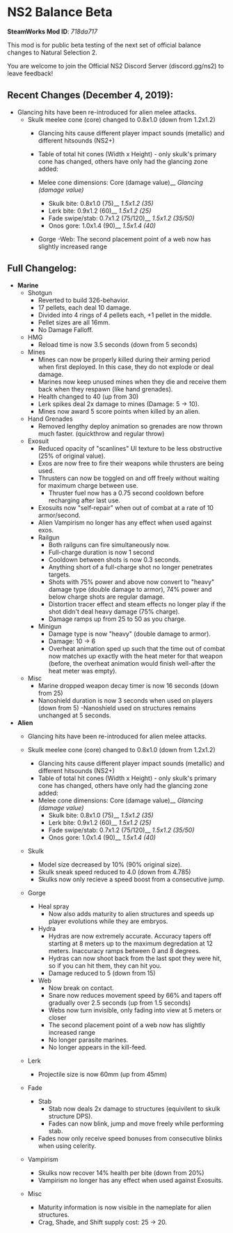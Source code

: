 # NS2 Balance Beta
**SteamWorks Mod ID**: *718da717*

This mod is for public beta testing of the next set of official balance changes to Natural Selection 2.

You are welcome to join the Official NS2 Discord Server (discord.gg/ns2) to leave feedback!


## **Recent Changes (December 4, 2019):**
- Glancing hits have been re-introduced for alien melee attacks. 
  - Skulk meelee cone (core) changed to 0.8x1.0 (down from 1.2x1.2)
    - Glancing hits cause different player impact sounds (metallic) and different hitsounds (NS2+) 
    - Table of total hit cones (Width x Height) - only skulk's primary cone has changed, others have only 
       had the glancing zone added:
     - Melee cone dimensions:  Core (damage value)__ *Glancing (damage value)*
          - Skulk bite:      0.8x1.0 (75)__ *1.5x1.2 (35)*
          - Lerk bite:       0.9x1.2 (60)__ *1.5x1.2 (25)*
          - Fade swipe/stab: 0.7x1.2 (75/120)__ *1.5x1.2 (35/50)*
          - Onos gore:       1.0x1.4 (90)__ *1.5x1.4 (40)*
                          
     - Gorge
       -Web: The second placement point of a web now has slightly increased range




## Full Changelog:
- **Marine**
    - Shotgun
      - Reverted to build 326-behavior.
       - 17 pellets, each deal 10 damage.
       - Divided into 4 rings of 4 pellets each, +1 pellet in the middle.
       - Pellet sizes are all 16mm.
       - No Damage Falloff.
    - HMG
        - Reload time is now 3.5 seconds (down from 5 seconds)
    - Mines
        - Mines can now be properly killed during their arming period when first deployed. In this case, they do not explode or deal               damage.
        - Marines now keep unused mines when they die and receive them back when they respawn (like hand grenades).
        - Health changed to 40 (up from 30)
        - Lerk spikes deal 2x damage to mines (Damage: 5 -> 10).
        - Mines now award 5 score points when killed by an alien.
    - Hand Grenades
        - Removed lengthy deploy animation so grenades are now thrown much faster. (quickthrow and regular throw)
    - Exosuit
        - Reduced opacity of "scanlines" UI texture to be less obstructive (25% of original value).
        - Exos are now free to fire their weapons while thrusters are being used.
        - Thrusters can now be toggled on and off freely without waiting for maximum charge between use.
            - Thruster fuel now has a 0.75 second cooldown before recharging after last use.
        - Exosuits now "self-repair" when out of combat at a rate of 10 armor/second.
        - Alien Vampirism no longer has any effect when used against exos.
        - Railgun
            - Both railguns can fire simultaneously now.
            - Full-charge duration is now 1 second
            - Cooldown between shots is now 0.3 seconds.
            - Anything short of a full-charge shot no longer penetrates targets.
            - Shots with 75% power and above now convert to "heavy" damage type (double damage to armor), 74% power and below charge                   shots are regular damage.
            - Distortion tracer effect and steam effects no longer play if the shot didn't deal heavy damage (75% charge).
            - Damage ramps up from 25 to 50 as you charge.
        - Minigun
            - Damage type is now "heavy" (double damage to armor).
            - Damage: 10 -> 6
            - Overheat animation sped up such that the time out of combat now matches up exactly with the heat meter for that weapon (before, the overheat animation would finish well-after the heat meter was empty).
    - Misc
        - Marine dropped weapon decay timer is now 16 seconds (down from 25)
        - Nanoshield duration is now 3 seconds when used on players (down from 5) -Nanoshield used on structures remains unchanged at 5           seconds.
- **Alien**
    - Glancing hits have been re-introduced for alien melee attacks. 
    - Skulk meelee cone (core) changed to 0.8x1.0 (down from 1.2x1.2)
      - Glancing hits cause different player impact sounds (metallic) and different hitsounds (NS2+) 
      - Table of total hit cones (Width x Height) - only skulk's primary cone has changed, others have only 
       had the glancing zone added:
      - Melee cone dimensions:  Core (damage value)__ *Glancing (damage value)*
           - Skulk bite:      0.8x1.0 (75)__ *1.5x1.2 (35)*
           - Lerk bite:       0.9x1.2 (60)__ *1.5x1.2 (25)*
           - Fade swipe/stab: 0.7x1.2 (75/120)__ *1.5x1.2 (35/50)*
           - Onos gore:       1.0x1.4 (90)__ *1.5x1.4 (40)*
        
    - Skulk
        - Model size decreased by 10% (90% original size).
        - Skulk sneak speed reduced to 4.0 (down from 4.785)
        - Skulks now only recieve a speed boost from a consecutive jump.
        
    - Gorge
        - Heal spray
            - Now also adds maturity to alien structures and speeds up player evolutions while they are embryos.
        - Hydra
            - Hydras are now extremely accurate. Accuracy tapers off starting at 8 meters up to the maximum degredation                               at 12 meters. Inaccuracy ramps between 0 and 8 degrees.
            - Hydras can now shoot back from the last spot they were hit, so if you can hit them, they can hit you.
            - Damage reduced to 5 (down from 15)
        - Web
            - Now break on contact.
            - Snare now reduces movement speed by 66% and tapers off gradually over 2.5 seconds (up from 1.5 seconds)
            - Webs now turn invisible, only fading into view at 5 meters or closer
            - The second placement point of a web now has slightly increased range
            - No longer parasite marines.
            - No longer appears in the kill-feed.
    - Lerk
        - Projectile size is now 60mm (up from 45mm)
    - Fade
        - Stab
            - Stab now deals 2x damage to structures (equivilent to skulk structure DPS).
            - Fades can now blink, jump and move freely while performing stab.
        - Fades now only receive speed bonuses from consecutive blinks when using celerity.
    - Vampirism
        - Skulks now recover 14% health per bite (down from 20%)
        - Vampirism no longer has any effect when used against Exosuits.
    - Misc
        - Maturity information is now visible in the nameplate for alien structures.
        - Crag, Shade, and Shift supply cost: 25 -> 20.

